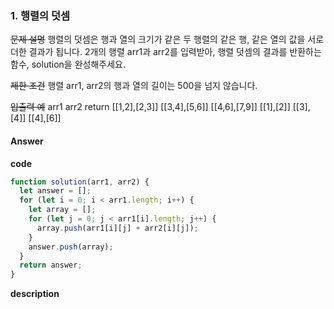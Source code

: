 ### 1. 행렬의 덧셈

~~문제 설명~~
행렬의 덧셈은 행과 열의 크기가 같은 두 행렬의 같은 행, 같은 열의 값을 서로 더한 결과가 됩니다. 2개의 행렬 arr1과 arr2를 입력받아, 행렬 덧셈의 결과를 반환하는 함수, solution을 완성해주세요.

~~제한 조건~~
행렬 arr1, arr2의 행과 열의 길이는 500을 넘지 않습니다.

~~입출력 예~~
arr1 arr2 return
[[1,2],[2,3]] [[3,4],[5,6]] [[4,6],[7,9]]
[[1],[2]] [[3],[4]] [[4],[6]]

#### Answer

**code**

```js
function solution(arr1, arr2) {
  let answer = [];
  for (let i = 0; i < arr1.length; i++) {
    let array = [];
    for (let j = 0; j < arr1[i].length; j++) {
      array.push(arr1[i][j] + arr2[i][j]);
    }
    answer.push(array);
  }
  return answer;
}
```

**description**
